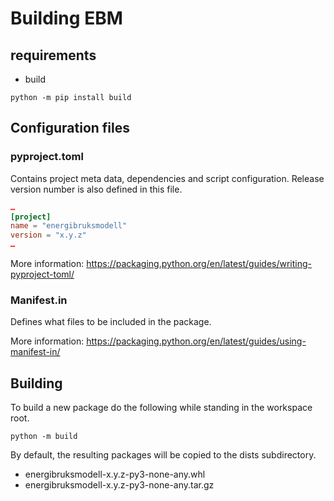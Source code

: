 # Building EBM

## requirements
- build
    
```console
python -m pip install build  
```

## Configuration files

### pyproject.toml
Contains project meta data, dependencies and script configuration. Release version number is also defined in this file.

```toml
…
[project]
name = "energibruksmodell"
version = "x.y.z"
…
```

More information: https://packaging.python.org/en/latest/guides/writing-pyproject-toml/

### Manifest.in
Defines what files to be included in the package. 

More information: https://packaging.python.org/en/latest/guides/using-manifest-in/
## Building

To build a new package do the following while standing in the workspace root.
```shell
python -m build
```
By default, the resulting packages will be copied to the dists subdirectory. 
 - energibruksmodell-x.y.z-py3-none-any.whl
 - energibruksmodell-x.y.z-py3-none-any.tar.gz


